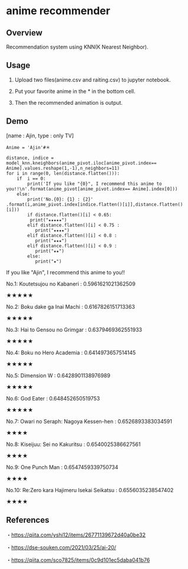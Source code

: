 # anime recommender


## __Overview__

Recommendation system using KNN(K Nearest Neighbor).


## __Usage__ 

1. Upload two files(anime.csv and raiting.csv) to jupyter notebook. 

2. Put your favorite anime in the * in the bottom cell. 

3. Then the recommended animation is output. 


## __Demo__

[name : Ajin, type : only TV]

```
Anime = 'Ajin'#＊

distance, indice = model_knn.kneighbors(anime_pivot.iloc[anime_pivot.index== Anime].values.reshape(1,-1),n_neighbors=11)
for i in range(0, len(distance.flatten())):
    if  i == 0:
        print('If you like "{0}", I recommend this anime to you!!\n'.format(anime_pivot[anime_pivot.index== Anime].index[0]))
    else:
        print('No.{0}: {1} : {2}' .format(i,anime_pivot.index[indice.flatten()[i]],distance.flatten()[i]))
        if distance.flatten()[i] < 0.65:
         print("★★★★★")
        elif distance.flatten()[i] < 0.75 :
           print("★★★★")
        elif distance.flatten()[i] < 0.8 :
           print("★★★")
        elif distance.flatten()[i] < 0.9 :
           print("★★")
        else:
           print("★")
```

If you like "Ajin", I recommend this anime to you!!

No.1: Koutetsujou no Kabaneri : 0.5961621021362509

★★★★★

No.2: Boku dake ga Inai Machi : 0.6167826151713363

★★★★★

No.3: Hai to Gensou no Grimgar : 0.6379469362551933

★★★★★

No.4: Boku no Hero Academia : 0.6414973657514145

★★★★★

No.5: Dimension W : 0.6428901138976989

★★★★★

No.6: God Eater : 0.648452650519753

★★★★★

No.7: Owari no Seraph: Nagoya Kessen-hen : 0.6526893383034591

★★★★

No.8: Kiseijuu: Sei no Kakuritsu : 0.6540025386627561

★★★★

No.9: One Punch Man : 0.6547459339750734

★★★★

No.10: Re:Zero kara Hajimeru Isekai Seikatsu : 0.6556035238547402

★★★★



## __References__

・<https://qiita.com/yshi12/items/26771139672d40a0be32> 

・<https://dse-souken.com/2021/03/25/ai-20/> 

・<https://qiita.com/sco7825/items/0c9d101ec5daba041b76> 

